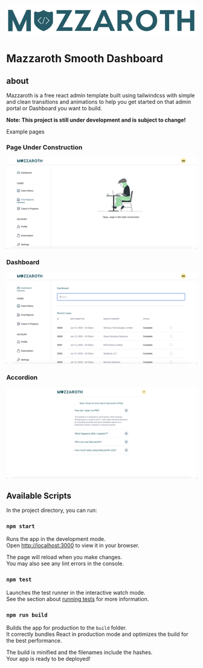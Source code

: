 ![logo](/src/assets/logo.png)

# Mazzaroth Smooth Dashboard 

## about
Mazzaroth is a free react admin template built using tailwindcss with simple and clean transitions and animations to help you get started on that admin portal or Dashboard you want to build.

**Note: This project is still under development and is subject to change!**

Example pages
### Page Under Construction
![logo](/src/assets/screens/Screenshot1.png)

### Dashboard
![logo](/src/assets/screens/Screenshot2.png)

### Accordion 
![logo](/src/assets/screens/Screenshot3.png)

## Available Scripts

In the project directory, you can run:

### `npm start`

Runs the app in the development mode.\
Open [http://localhost:3000](http://localhost:3000) to view it in your browser.

The page will reload when you make changes.\
You may also see any lint errors in the console.

### `npm test`

Launches the test runner in the interactive watch mode.\
See the section about [running tests](https://facebook.github.io/create-react-app/docs/running-tests) for more information.

### `npm run build`

Builds the app for production to the `build` folder.\
It correctly bundles React in production mode and optimizes the build for the best performance.

The build is minified and the filenames include the hashes.\
Your app is ready to be deployed!

